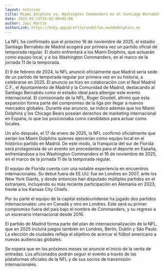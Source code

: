 ```yaml
---
layout: noticias
title: Miami Dolphins vs. Washington Commanders en el Santiago Bernabéu
date: 2025-05-13T15:02:00+02:00
author: Javi Martín
authorLink: https://bsky.app/profile/undolfan.mundodolphins.es
---
```

La NFL ha confirmado que el próximo 16 de noviembre de 2025, el estadio Santiago Bernabéu de Madrid acogerá por primera vez un partido oficial de temporada regular. El duelo enfrentará a los Miami Dolphins, que actuarán como equipo local, y a los Washington Commanders, en el marco de la jornada 11 de la temporada.

El 9 de febrero de 2024, la NFL anunció oficialmente que Madrid sería sede de un partido de temporada regular por primera vez en su historia, a celebrarse en 2025. El anuncio se hizo en colaboración con el Real Madrid C.F., el Ayuntamiento de Madrid y la Comunidad de Madrid, destacando al Santiago Bernabéu como el estadio ideal para albergar este evento internacional. El comisionado de la NFL, Roger Goodell, afirmó que esta expansión forma parte del compromiso de la liga por llegar a nuevos mercados globales. Durante ese anuncio, se indicó además que los Miami Dolphins y los Chicago Bears poseían derechos de marketing internacional en España, lo que los posicionaba como candidatos para actuar como locales.

Un año después, el 17 de enero de 2025, la NFL confirmó oficialmente que serían los Miami Dolphins quienes ejercerían como equipo local en el histórico partido en Madrid. De este modo, la franquicia del sur de Florida será protagonista de un evento sin precedentes para el deporte en España, enfrentándose a los Washington Commanders el 16 de noviembre de 2025, en el marco de la jornada 11 de la temporada regular.

El equipo de Florida cuenta con una notable experiencia en encuentros internacionales. Su debut fuera de EE.UU. fue en Londres en 2007, ante los New York Giants, y desde entonces han disputado múltiples partidos en el extranjero, incluyendo su más reciente participación en Alemania en 2023, frente a los Kansas City Chiefs.

Por su parte el equipo de la capital estadounidense ha jugado dos partidos internacionales: uno en Canadá y otro en Londres. Este será su primer compromiso fuera del país bajo el nombre de Commanders, y su regreso a un escenario internacional desde 2016.

El partido de Madrid forma parte del plan de internacionalización de la NFL, que en 2025 incluirá juegos también en Londres, Berlín, Dublín y São Paulo. La elección de ciudades refleja el objetivo de acercar el fútbol americano a nuevas audiencias globales.

Se espera que en los próximos meses se anuncie el inicio de la venta de entradas. Los aficionados podrán seguir el evento a través de las plataformas oficiales de la NFL y de sus socios de transmisión internacionales.
